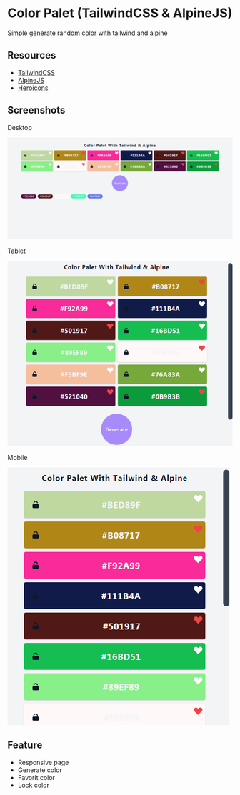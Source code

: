# Color Palet (TailwindCSS & AlpineJS)

Simple generate random color with tailwind and alpine

## Resources

- [TailwindCSS](https://tailwindcss.com)
- [AlpineJS](https://github.com/alpinejs/alpine)
- [Heroicons](https://heroicons.dev)

## Screenshots

Desktop

<img src="screenshots/dekstop.png">

Tablet

<img src="screenshots/tablet.png">

Mobile

<img src="screenshots/mobile.png">

## Feature

- Responsive page
- Generate color
- Favorit color
- Lock color
